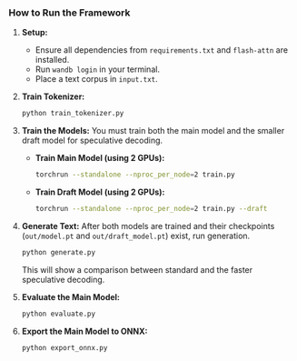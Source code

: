 ### How to Run the Framework

1.  **Setup:**
    *   Ensure all dependencies from `requirements.txt` and `flash-attn` are installed.
    *   Run `wandb login` in your terminal.
    *   Place a text corpus in `input.txt`.

2.  **Train Tokenizer:**
    ```bash
    python train_tokenizer.py
    ```

3.  **Train the Models:**
    You must train both the main model and the smaller draft model for speculative decoding.
    *   **Train Main Model (using 2 GPUs):**
        ```bash
        torchrun --standalone --nproc_per_node=2 train.py
        ```
    *   **Train Draft Model (using 2 GPUs):**
        ```bash
        torchrun --standalone --nproc_per_node=2 train.py --draft
        ```

4.  **Generate Text:**
    After both models are trained and their checkpoints (`out/model.pt` and `out/draft_model.pt`) exist, run generation.
    ```bash
    python generate.py
    ```
    This will show a comparison between standard and the faster speculative decoding.

5.  **Evaluate the Main Model:**
    ```bash
    python evaluate.py
    ```

6.  **Export the Main Model to ONNX:**
    ```bash
    python export_onnx.py
    ```
